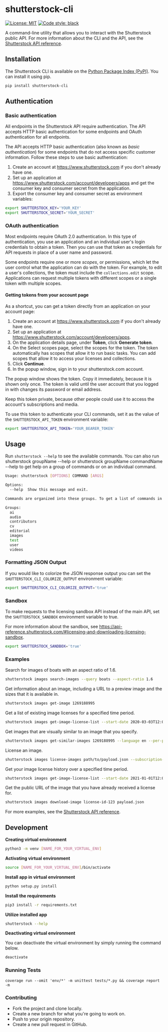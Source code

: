 # shutterstock-cli

[![License: MIT](https://img.shields.io/badge/License-MIT-green.svg)](https://opensource.org/licenses/MIT) [![Code style: black](https://img.shields.io/badge/code%20style-black-000000.svg)](https://github.com/psf/black)

A command-line utility that allows you to interact with the Shutterstock public API. For more information about the CLI and the API, see the [Shutterstock API reference](https://api-reference.shutterstock.com/).

## Installation

The Shutterstock CLI is available on the [Python Package Index (PyPI)](https://pypi.org/project/shutterstock-cli/). You can install it using pip.

``` bash
pip install shutterstock-cli
```

## Authentication

### Basic authentication

All endpoints in the Shutterstock API require authentication.
The API accepts HTTP basic authentication for some endpoints and OAuth authentication for all endpoints.

The API accepts HTTP basic authentication (also known as _basic authentication_) for some endpoints that do not access specific customer information.
Follow these steps to use basic authentication:

1. Create an account at https://www.shutterstock.com if you don't already have one.
2. Set up an application at https://www.shutterstock.com/account/developers/apps and get the consumer key and consumer secret from the application.
3. Export the consumer key and consumer secret as environment variables:

```bash
export SHUTTERSTOCK_KEY='YOUR_KEY'
export SHUTTERSTOCK_SECRET='YOUR_SECRET'
```

### OAuth authentication

Most endpoints require OAuth 2.0 authentication.
In this type of authentication, you use an application and an individual user's login credentials to obtain a token.
Then you can use that token as credentials for API requests in place of a user name and password.

Some endpoints require one or more _scopes_, or permissions, which let the user control what the application can do with the token.
For example, to edit a user's collections, the token must include the `collections.edit` scope.
Applications can request multiple tokens with different scopes or a single token with multiple scopes.

#### Getting tokens from your account page

As a shortcut, you can get a token directly from an application on your account page:

1. Create an account at https://www.shutterstock.com if you don't already have one.
2. Set up an application at https://www.shutterstock.com/account/developers/apps.
3. On the application details page, under **Token**, click **Generate token**.
4. On the Select scopes page, select the scopes for the token.
   The token automatically has scopes that allow it to run basic tasks.
   You can add scopes that allow it to access your licenses and collections.
5. Click **Continue**.
6. In the popup window, sign in to your shutterstock.com account.

The popup window shows the token. Copy it immediately, because it is shown only once.
The token is valid until the user account that you logged in with changes its password or email address.

Keep this token private, because other people could use it to access the account's subscriptions and media.

To use this token to authenticate your CLI commands, set it as the value of the `SHUTTERSTOCK_API_TOKEN` environment variable:

```bash
export SHUTTERSTOCK_API_TOKEN='YOUR_BEARER_TOKEN'
```

## Usage

Run `shutterstock --help` to see the available commands. You can also run shutterstock groupName --help or shutterstock groupName commandName --help to get help on a group of commands or on an individual command.

```bash
Usage: shutterstock [OPTIONS] COMMAND [ARGS]

Options:
  --help  Show this message and exit.

Commands are organized into these groups. To get a list of commands in a group, run shutterstock groupName --help.

Groups:
  ai
  audio
  contributors
  cv
  editorial
  images
  test
  user
  videos
```

### Formatting JSON Output

If you would like to colorize the JSON response output you can set the `SHUTTERSTOCK_CLI_COLORIZE_OUTPUT` environment variable:

```bash
export SHUTTERSTOCK_CLI_COLORIZE_OUTPUT='true'
```

### Sandbox

To make requests to the licensing sandbox API instead of the main API, set the `SHUTTERSTOCK_SANDBOX` environment variable to true.

For more information about the sandbox, see https://api-reference.shutterstock.com/#licensing-and-downloading-licensing-sandbox.

```bash
export SHUTTERSTOCK_SANDBOX='true'
```

### Examples

Search for images of boats with an aspect ratio of 1.6.

```bash
shutterstock images search-images --query boats --aspect-ratio 1.6
```

Get information about an image, including a URL to a preview image and the sizes that it is available in.

```bash
shutterstock images get-image 1269188995
```

Get a list of existing image licenses for a specified time period.

```bash
shutterstock images get-image-license-list --start-date 2020-03-03T12:00:00Z --end-date 2020-03-04T12:00:00Z
```

Get images that are visually similar to an image that you specify.

```bash
shutterstock images get-similar-images 1269188995 --language en --per-page 200 --view minimal
```

License an image.

```bash
shutterstock images license-images path/to/payload.json --subscription-id s123abc
```

Get your image license history over a specified time period.

```bash
shutterstock images get-image-license-list --start-date 2021-01-01T12:00:00Z --end-date 2021-03-01T12:00:00Z
```

Get the public URL of the image that you have already received a license for.

```bash
shutterstock images download-image license-id-123 payload.json
```

For more examples, see the [Shutterstock API reference](https://api-reference.shutterstock.com/).

## Development

**Creating virtual environment**

```bash
python3 -m venv [NAME_FOR_YOUR_VIRTUAL_ENV]
```

**Activating virtual environment**

```bash
source [NAME_FOR_YOUR_VIRTUAL_ENV]/bin/activate
```

**Install app in virtual environment**

```bash
python setup.py install
```

**Install the requirements**

```bash
pip3 install -r requirements.txt
```

**Utilize installed app**

```bash
shutterstock --help
```

**Deactivating virtual environment**

You can deactivate the virtual environment by simply running the command below.

```bash
deactivate
```

### Running Tests

```
coverage run --omit 'env/*' -m unittest tests/*.py && coverage report -m
```

### Contributing

- Fork the project and clone locally.
- Create a new branch for what you're going to work on.
- Push to your origin repository.
- Create a new pull request in GitHub.
